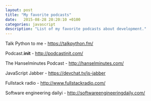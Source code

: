 ```yaml
---
layout: post
title: "My favorite podcasts" 
date:   2015-08-28 20:20:10 +0100
categories: javascript
description: "List of my favorite podcasts about development."
---
```


Talk Python to me - https://talkpython.fm/

Podcast.__init__ - http://podcastinit.com/

The Hanselminutes Podcast - http://hanselminutes.com/

JavaScript Jabber - https://devchat.tv/js-jabber

Fullstack radio - http://www.fullstackradio.com/

Software engineering dailyi - http://softwareengineeringdaily.com/

